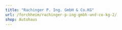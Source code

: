 ```yaml
---
title: "Rachinger P. Ing. GmbH & Co.KG"
url: /forchheim/rachinger-p-ing-gmbh-und-co-kg-2/
shop: Autohaus
---
```

